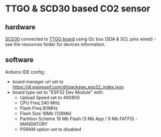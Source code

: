 # TTGO & SCD30 based CO2 sensor

## hardware

[SCD30](https://www.sensirion.com/en/environmental-sensors/carbon-dioxide-sensors/carbon-dioxide-sensors-scd30/) connected to [TTGO board](http://www.lilygo.cn/claprod_view.aspx?TypeId=62&Id=1126&FId=t28:62:28) using I2c bus (SDA & SCL pins wired) - see the resources folder for devices information.

## software

Arduino IDE config:
 * board manager url set to https://dl.espressif.com/dl/package_esp32_index.json
 * board type set to "ESP32 Dev Module" with:
   * Upload Speed set to 460800
   * CPU Freq 240 MHz
   * Flash Freq 80MHz
   * Flash Size 16Mb (128Mb)
   * Partition Scheme 16 Mb Flash (3 Mb App / 9 Mb FATFS) - MANDATORY
   * PSRAM option set to disabled
